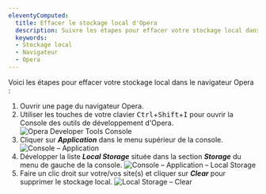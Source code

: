 ```yaml
---
eleventyComputed:
  title: Effacer le stockage local d'Opera
  description: Suivre les étapes pour effacer votre stockage local dans le navigateur Opera.
  keywords:
  - Stockage local
  - Navigateur
  - Opera
---
```

Voici les étapes pour effacer votre stockage local dans le navigateur Opera :

1. Ouvrir une page du navigateur Opera.
1. Utiliser les touches de votre clavier <kbd>Ctrl</kbd>+<kbd>Shift</kbd>+<kbd>I</kbd> pour ouvrir la Console des outils de développement d'Opera.
![Opera Developer Tools Console](https://cdnweb.devolutions.net/docs/docs_en_kb_KB4873.png)
1. Cliquer sur ***Application*** dans le menu supérieur de la console.
![Console – Application](https://cdnweb.devolutions.net/docs/docs_en_kb_KB4874.png)
1. Développer la liste ***Local Storage*** située dans la section ***Storage*** du menu de gauche de la console.
![Console – Application – Local Storage](https://cdnweb.devolutions.net/docs/docs_en_kb_KB4875.png)
1. Faire un clic droit sur votre/vos site(s) et cliquer sur ***Clear*** pour supprimer le stockage local.
![Local Storage – Clear](https://cdnweb.devolutions.net/docs/docs_en_kb_KB4876.png)
